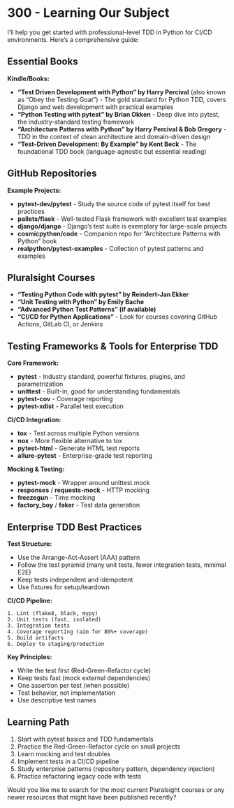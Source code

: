 # 300 - Learning Our Subject

I’ll help you get started with professional-level TDD in Python for CI/CD environments. Here’s a comprehensive guide:

## Essential Books

**Kindle/Books:**

- **“Test Driven Development with Python” by Harry Percival** (also known as “Obey the Testing Goat”) - The gold standard for Python TDD, covers Django and web development with practical examples
- **“Python Testing with pytest” by Brian Okken** - Deep dive into pytest, the industry-standard testing framework
- **“Architecture Patterns with Python” by Harry Percival & Bob Gregory** - TDD in the context of clean architecture and domain-driven design
- **“Test-Driven Development: By Example” by Kent Beck** - The foundational TDD book (language-agnostic but essential reading)

## GitHub Repositories

**Example Projects:**

- **pytest-dev/pytest** - Study the source code of pytest itself for best practices
- **pallets/flask** - Well-tested Flask framework with excellent test examples
- **django/django** - Django’s test suite is exemplary for large-scale projects
- **cosmicpython/code** - Companion repo for “Architecture Patterns with Python” book
- **realpython/pytest-examples** - Collection of pytest patterns and examples

## Pluralsight Courses

- **“Testing Python Code with pytest” by Reindert-Jan Ekker**
- **“Unit Testing with Python” by Emily Bache**
- **“Advanced Python Test Patterns” (if available)**
- **“CI/CD for Python Applications”** - Look for courses covering GitHub Actions, GitLab CI, or Jenkins

## Testing Frameworks & Tools for Enterprise TDD

**Core Framework:**

- **pytest** - Industry standard, powerful fixtures, plugins, and parametrization
- **unittest** - Built-in, good for understanding fundamentals
- **pytest-cov** - Coverage reporting
- **pytest-xdist** - Parallel test execution

**CI/CD Integration:**

- **tox** - Test across multiple Python versions
- **nox** - More flexible alternative to tox
- **pytest-html** - Generate HTML test reports
- **allure-pytest** - Enterprise-grade test reporting

**Mocking & Testing:**

- **pytest-mock** - Wrapper around unittest.mock
- **responses** / **requests-mock** - HTTP mocking
- **freezegun** - Time mocking
- **factory_boy** / **faker** - Test data generation

## Enterprise TDD Best Practices

**Test Structure:**

- Use the Arrange-Act-Assert (AAA) pattern
- Follow the test pyramid (many unit tests, fewer integration tests, minimal E2E)
- Keep tests independent and idempotent
- Use fixtures for setup/teardown

**CI/CD Pipeline:**

```
1. Lint (flake8, black, mypy)
2. Unit tests (fast, isolated)
3. Integration tests
4. Coverage reporting (aim for 80%+ coverage)
5. Build artifacts
6. Deploy to staging/production
```

**Key Principles:**

- Write the test first (Red-Green-Refactor cycle)
- Keep tests fast (mock external dependencies)
- One assertion per test (when possible)
- Test behavior, not implementation
- Use descriptive test names

## Learning Path

1. Start with pytest basics and TDD fundamentals
1. Practice the Red-Green-Refactor cycle on small projects
1. Learn mocking and test doubles
1. Implement tests in a CI/CD pipeline
1. Study enterprise patterns (repository pattern, dependency injection)
1. Practice refactoring legacy code with tests

Would you like me to search for the most current Pluralsight courses or any newer resources that might have been published recently?​​​​​​​​​​​​​​​​
